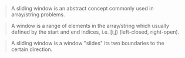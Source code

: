 > A sliding window is an abstract concept commonly used in array/string problems. 

> A window is a range of elements in the array/string which usually defined by the start and end indices, i.e. [i,j) (left-closed, right-open). 

> A sliding window is a window "slides" its two boundaries to the certain direction.